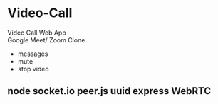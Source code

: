 # Video-Call
Video Call Web App <br> 
Google Meet/ Zoom Clone

- messages
- mute
- stop video
## node socket.io peer.js uuid express WebRTC
